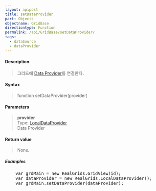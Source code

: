 ```yaml
---
layout: apipost
title: setDataProvider
part: Objects
objectname: GridBase
directiontype: Function
permalink: /api/GridBase/setDataProvider/
tags:
  - dataSource
  - dataProvider
---
```



#### Description

> 그리드에 [Data Provider](/api/LocalDataProvider/)를 연결한다.

#### Syntax

> function setDataProvider(provider)

#### Parameters

> **provider**  
> Type: [LocalDataProvider](/api/LocalDataProvider/)  
> Data Provider  

#### Return value

> None.

##### Examples 

<pre class="prettyprint">
    var grdMain = new RealGrids.GridView(id);
    var dataProvider = new RealGrids.LocalDataProvider();
    var grdMain.setDataProvider(dataProvider);
</pre>




